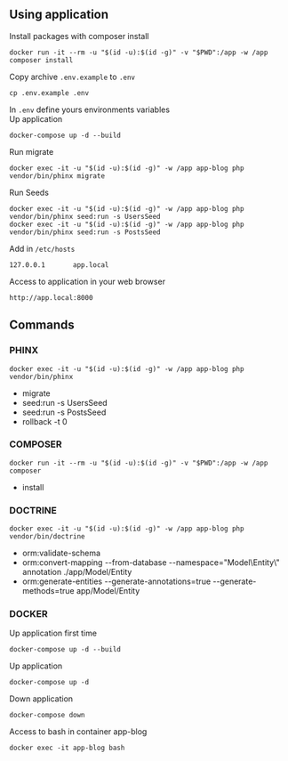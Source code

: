 
## Using application
Install packages with composer install
```
docker run -it --rm -u "$(id -u):$(id -g)" -v "$PWD":/app -w /app composer install
```
Copy archive `.env.example` to `.env`
```
cp .env.example .env
```
In `.env` define yours environments variables  
Up application
```
docker-compose up -d --build
```
Run migrate
```
docker exec -it -u "$(id -u):$(id -g)" -w /app app-blog php vendor/bin/phinx migrate
```
Run Seeds
```
docker exec -it -u "$(id -u):$(id -g)" -w /app app-blog php vendor/bin/phinx seed:run -s UsersSeed
docker exec -it -u "$(id -u):$(id -g)" -w /app app-blog php vendor/bin/phinx seed:run -s PostsSeed
```
Add in `/etc/hosts`
```
127.0.0.1       app.local
```
Access to application in your web browser
```
http://app.local:8000
```
## Commands

### PHINX
```
docker exec -it -u "$(id -u):$(id -g)" -w /app app-blog php vendor/bin/phinx
```
- migrate
- seed:run -s UsersSeed
- seed:run -s PostsSeed
- rollback -t 0 


### COMPOSER
```
docker run -it --rm -u "$(id -u):$(id -g)" -v "$PWD":/app -w /app composer
```
- install

### DOCTRINE
```
docker exec -it -u "$(id -u):$(id -g)" -w /app app-blog php vendor/bin/doctrine
```
- orm:validate-schema
- orm:convert-mapping --from-database --namespace="Model\Entity\\" annotation ./app/Model/Entity
- orm:generate-entities --generate-annotations=true --generate-methods=true  app/Model/Entity   

### DOCKER
Up application first time
```
docker-compose up -d --build
```
Up application
```
docker-compose up -d
```
Down application
```
docker-compose down
```
Access to bash in container app-blog
```
docker exec -it app-blog bash
``` 
